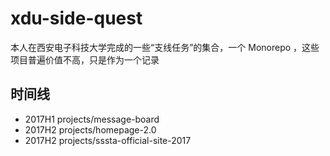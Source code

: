 # xdu-side-quest

本人在西安电子科技大学完成的一些“支线任务”的集合，一个 Monorepo ，这些项目普遍价值不高，只是作为一个记录

## 时间线

- 2017H1 projects/message-board
- 2017H2 projects/homepage-2.0
- 2017H2 projects/sssta-official-site-2017
